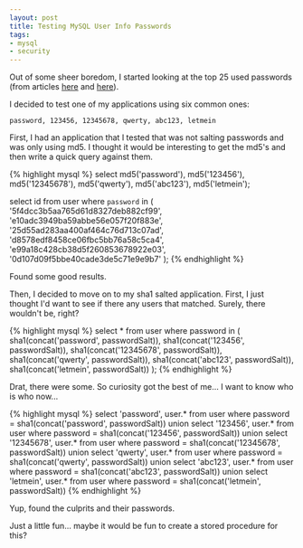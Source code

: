 ```yaml
---
layout: post
title: Testing MySQL User Info Passwords
tags:
- mysql
- security
---
```


Out of some sheer boredom, I started looking at the top 25 used passwords (from articles [here](http://www.welivesecurity.com/2012/06/07/passwords-and-pins-the-worst-choices/) and [here](http://www.cbsnews.com/8301-205_162-57539366/the-25-most-common-passwords-of-2012/)).  

I decided to test one of my applications using six common ones:

    
    
    password, 123456, 12345678, qwerty, abc123, letmein
    



First, I had an application that I tested that was not salting passwords and was only using md5.  I thought it would be interesting to get the md5's and then write a quick query against them.


{% highlight mysql %}
select md5('password'), md5('123456'), md5('12345678'), md5('qwerty'), md5('abc123'), md5('letmein');

select id from user where `password` in (
'5f4dcc3b5aa765d61d8327deb882cf99', 'e10adc3949ba59abbe56e057f20f883e', '25d55ad283aa400af464c76d713c07ad', 'd8578edf8458ce06fbc5bb76a58c5ca4', 'e99a18c428cb38d5f260853678922e03', '0d107d09f5bbe40cade3de5c71e9e9b7'
);
{% endhighlight %}


Found some good results.  

Then, I decided to move on to my sha1 salted application.  First, I just thought I'd want to see if there any users that matched.  Surely, there wouldn't be, right?


{% highlight mysql %}
select * from user where password in (
    sha1(concat('password', passwordSalt)), 
    sha1(concat('123456', passwordSalt)), 
    sha1(concat('12345678', passwordSalt)), 
    sha1(concat('qwerty', passwordSalt)), 
    sha1(concat('abc123', passwordSalt)), 
    sha1(concat('letmein', passwordSalt))
);
{% endhighlight %}
    

Drat, there were some.  So curiosity got the best of me... I want to know who is who now...

  
{% highlight mysql %}
select 'password', user.* from user where password = sha1(concat('password', passwordSalt))
union
select '123456', user.* from user where password = sha1(concat('123456', passwordSalt))
union
select '12345678', user.* from user where password = sha1(concat('12345678', passwordSalt))
union
select 'qwerty', user.* from user where password = sha1(concat('qwerty', passwordSalt))
union
select 'abc123', user.* from user where password = sha1(concat('abc123', passwordSalt))
union
select 'letmein', user.* from user where password = sha1(concat('letmein', passwordSalt))
{% endhighlight %}
    

Yup, found the culprits and their passwords.  

Just a little fun... maybe it would be fun to create a stored procedure for this?
